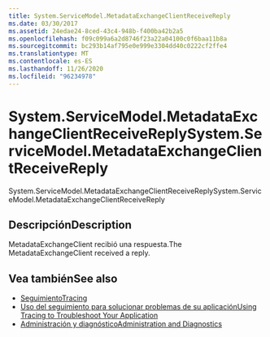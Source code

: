 ```yaml
---
title: System.ServiceModel.MetadataExchangeClientReceiveReply
ms.date: 03/30/2017
ms.assetid: 24edae24-8ced-43c4-948b-f400ba42b2a5
ms.openlocfilehash: f09c099a6a2d8746f23a22a04100c0f6baa11b8a
ms.sourcegitcommit: bc293b14af795e0e999e3304dd40c0222cf2ffe4
ms.translationtype: MT
ms.contentlocale: es-ES
ms.lasthandoff: 11/26/2020
ms.locfileid: "96234978"
---
```

# <a name="systemservicemodelmetadataexchangeclientreceivereply"></a><span data-ttu-id="ae9ad-102">System.ServiceModel.MetadataExchangeClientReceiveReply</span><span class="sxs-lookup"><span data-stu-id="ae9ad-102">System.ServiceModel.MetadataExchangeClientReceiveReply</span></span>

<span data-ttu-id="ae9ad-103">System.ServiceModel.MetadataExchangeClientReceiveReply</span><span class="sxs-lookup"><span data-stu-id="ae9ad-103">System.ServiceModel.MetadataExchangeClientReceiveReply</span></span>  
  
## <a name="description"></a><span data-ttu-id="ae9ad-104">Descripción</span><span class="sxs-lookup"><span data-stu-id="ae9ad-104">Description</span></span>  

 <span data-ttu-id="ae9ad-105">MetadataExchangeClient recibió una respuesta.</span><span class="sxs-lookup"><span data-stu-id="ae9ad-105">The MetadataExchangeClient received a reply.</span></span>  
  
## <a name="see-also"></a><span data-ttu-id="ae9ad-106">Vea también</span><span class="sxs-lookup"><span data-stu-id="ae9ad-106">See also</span></span>

- [<span data-ttu-id="ae9ad-107">Seguimiento</span><span class="sxs-lookup"><span data-stu-id="ae9ad-107">Tracing</span></span>](index.md)
- [<span data-ttu-id="ae9ad-108">Uso del seguimiento para solucionar problemas de su aplicación</span><span class="sxs-lookup"><span data-stu-id="ae9ad-108">Using Tracing to Troubleshoot Your Application</span></span>](using-tracing-to-troubleshoot-your-application.md)
- [<span data-ttu-id="ae9ad-109">Administración y diagnóstico</span><span class="sxs-lookup"><span data-stu-id="ae9ad-109">Administration and Diagnostics</span></span>](../index.md)

